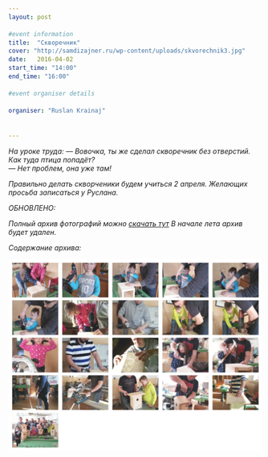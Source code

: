 ```yaml
---
layout: post

#event information
title:  "Скворечник"
cover: "http://samdizajner.ru/wp-content/uploads/skvorechnik3.jpg"
date:   2016-04-02
start_time: "14:00"
end_time: "16:00"

#event organiser details

organiser: "Ruslan Krainaj"


---
```


<i>
На уроке труда:   
— Вовочка, ты же сделал скворечник без отверстий. Как туда птица попадёт? <br/>
— Нет проблем, она уже там!
<i/>

Правильно делать скворченики будем учиться 2 апреля. Желающих просьба записаться у Руслана. 

ОБНОВЛЕНО:

Полный архив фотографий можно <a href="https://dl.dropboxusercontent.com/u/2215204/fathersclub.lv/2016.04.02-photos.zip">скачать тут</a> В начале лета архив будет удален. 

Содержание архива:

<img src="/images/2016-04-02-starling-house-01.png"><br/>
